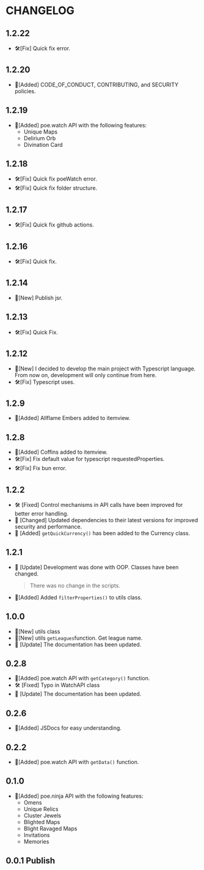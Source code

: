 # CHANGELOG
## 1.2.22
- 🛠️[Fix] Quick fix error.

## 1.2.20
- 🚀[Added] CODE_OF_CONDUCT, CONTRIBUTING, and SECURITY policies.

## 1.2.19
- 🚀[Added] poe.watch API with the following features:
  - Unique Maps
  - Delirium Orb
  - Divination Card

## 1.2.18
- 🛠️[Fix] Quick fix poeWatch error.
- 🛠️[Fix] Quick fix folder structure.

## 1.2.17
- 🛠️[Fix] Quick fix github actions.

## 1.2.16
- 🛠️[Fix] Quick fix.

## 1.2.14
- 🚀[New] Publish jsr.

## 1.2.13
- 🛠️[Fix] Quick Fix.

## 1.2.12
- 🚀[New] I decided to develop the main project with Typescript language. From now on, development will only continue from here.
- 🛠️[Fix] Typescript uses.

## 1.2.9
- 🚀[Added] Allflame Embers added to itemview.

## 1.2.8
- 🚀[Added] Coffins added to itemview.
- 🛠️[Fix] Fix default value for typescript requestedProperties.
- 🛠️[Fix] Fix bun error.

## 1.2.2
- 🛠️ [Fixed] Control mechanisms in API calls have been improved for better error handling.
- 🔄 [Changed] Updated dependencies to their latest versions for improved security and performance.
- 🚀 [Added] `getQuickCurrency()` has been added to the Currency class.


## 1.2.1
- 🔄 [Update] Development was done with OOP. Classes have been changed.
  >There was no change in the scripts.
- 🚀[Added] Added `filterProperties()` to utils class.

## 1.0.0
- 🚀[New] utils class
- 🚀[New] utils `getLeagues`function. Get league name.
- 📝 [Update] The documentation has been updated.

## 0.2.8
- 🚀[Added] poe.watch API with `getCategory()` function.
- 🛠️ [Fixed] Typo in WatchAPI class
- 📝 [Update] The documentation has been updated.
## 0.2.6
- 🎨[Added] JSDocs for easy understanding.

## 0.2.2
- 🚀[Added] poe.watch API with `getData()` function.

## 0.1.0
- 🚀[Added] poe.ninja API with the following features:
    - Omens
    - Unique Relics
    - Cluster Jewels
    - Blighted Maps
    - Blight Ravaged Maps
    - Invitations
    - Memories

## 0.0.1 Publish
